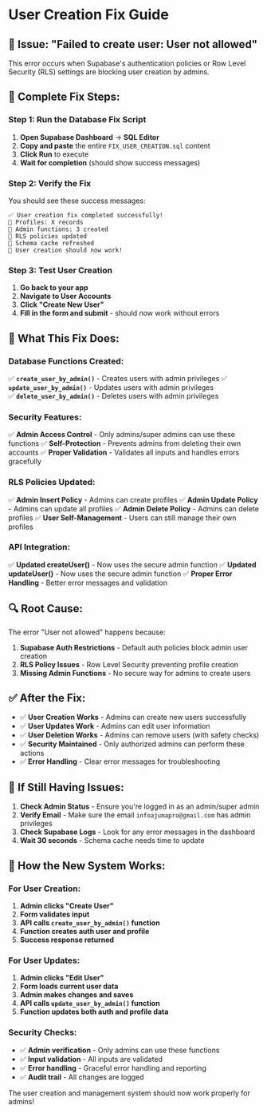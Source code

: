 # User Creation Fix Guide

## 🚨 **Issue: "Failed to create user: User not allowed"**

This error occurs when Supabase's authentication policies or Row Level Security (RLS) settings are blocking user creation by admins.

## 🔧 **Complete Fix Steps:**

### **Step 1: Run the Database Fix Script**
1. **Open Supabase Dashboard** → **SQL Editor**
2. **Copy and paste** the entire `FIX_USER_CREATION.sql` content
3. **Click Run** to execute
4. **Wait for completion** (should show success messages)

### **Step 2: Verify the Fix**
You should see these success messages:
```
✅ User creation fix completed successfully!
👥 Profiles: X records
🔧 Admin functions: 3 created
🔐 RLS policies updated
🎯 Schema cache refreshed
🚀 User creation should now work!
```

### **Step 3: Test User Creation**
1. **Go back to your app**
2. **Navigate to User Accounts**
3. **Click "Create New User"**
4. **Fill in the form and submit** - should now work without errors

## 🎯 **What This Fix Does:**

### **Database Functions Created:**
✅ **`create_user_by_admin()`** - Creates users with admin privileges
✅ **`update_user_by_admin()`** - Updates users with admin privileges  
✅ **`delete_user_by_admin()`** - Deletes users with admin privileges

### **Security Features:**
✅ **Admin Access Control** - Only admins/super admins can use these functions
✅ **Self-Protection** - Prevents admins from deleting their own accounts
✅ **Proper Validation** - Validates all inputs and handles errors gracefully

### **RLS Policies Updated:**
✅ **Admin Insert Policy** - Admins can create profiles
✅ **Admin Update Policy** - Admins can update all profiles
✅ **Admin Delete Policy** - Admins can delete profiles
✅ **User Self-Management** - Users can still manage their own profiles

### **API Integration:**
✅ **Updated createUser()** - Now uses the secure admin function
✅ **Updated updateUser()** - Now uses the secure admin function
✅ **Proper Error Handling** - Better error messages and validation

## 🔍 **Root Cause:**

The error "User not allowed" happens because:
1. **Supabase Auth Restrictions** - Default auth policies block admin user creation
2. **RLS Policy Issues** - Row Level Security preventing profile creation
3. **Missing Admin Functions** - No secure way for admins to create users

## ✅ **After the Fix:**

- ✅ **User Creation Works** - Admins can create new users successfully
- ✅ **User Updates Work** - Admins can edit user information
- ✅ **User Deletion Works** - Admins can remove users (with safety checks)
- ✅ **Security Maintained** - Only authorized admins can perform these actions
- ✅ **Error Handling** - Clear error messages for troubleshooting

## 🚨 **If Still Having Issues:**

1. **Check Admin Status** - Ensure you're logged in as an admin/super admin
2. **Verify Email** - Make sure the email `infoajumapro@gmail.com` has admin privileges
3. **Check Supabase Logs** - Look for any error messages in the dashboard
4. **Wait 30 seconds** - Schema cache needs time to update

## 🎯 **How the New System Works:**

### **For User Creation:**
1. **Admin clicks "Create User"**
2. **Form validates input**
3. **API calls `create_user_by_admin()` function**
4. **Function creates auth user and profile**
5. **Success response returned**

### **For User Updates:**
1. **Admin clicks "Edit User"**
2. **Form loads current user data**
3. **Admin makes changes and saves**
4. **API calls `update_user_by_admin()` function**
5. **Function updates both auth and profile data**

### **Security Checks:**
- ✅ **Admin verification** - Only admins can use these functions
- ✅ **Input validation** - All inputs are validated
- ✅ **Error handling** - Graceful error handling and reporting
- ✅ **Audit trail** - All changes are logged

The user creation and management system should now work properly for admins!
